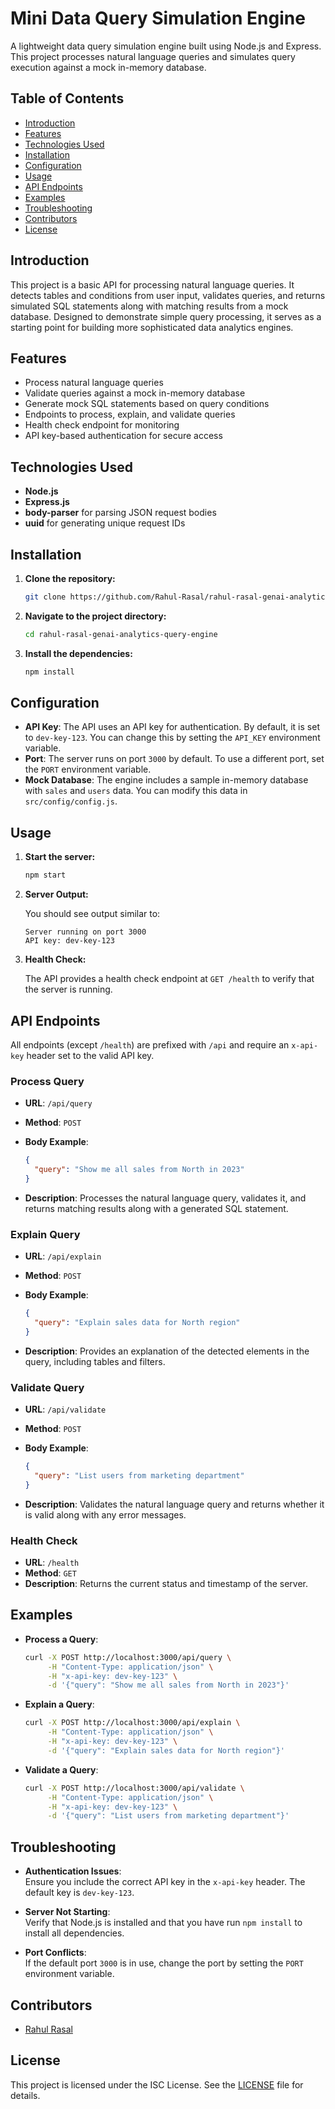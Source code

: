 # Mini Data Query Simulation Engine

A lightweight data query simulation engine built using Node.js and Express. This project processes natural language queries and simulates query execution against a mock in-memory database.


## Table of Contents

- [Introduction](#introduction)
- [Features](#features)
- [Technologies Used](#technologies-used)
- [Installation](#installation)
- [Configuration](#configuration)
- [Usage](#usage)
- [API Endpoints](#api-endpoints)
- [Examples](#examples)
- [Troubleshooting](#troubleshooting)
- [Contributors](#contributors)
- [License](#license)

## Introduction

This project is a basic API for processing natural language queries. It detects tables and conditions from user input, validates queries, and returns simulated SQL statements along with matching results from a mock database. Designed to demonstrate simple query processing, it serves as a starting point for building more sophisticated data analytics engines.

## Features

- Process natural language queries
- Validate queries against a mock in-memory database
- Generate mock SQL statements based on query conditions
- Endpoints to process, explain, and validate queries
- Health check endpoint for monitoring
- API key-based authentication for secure access

## Technologies Used

- **Node.js**
- **Express.js**
- **body-parser** for parsing JSON request bodies
- **uuid** for generating unique request IDs

## Installation

1. **Clone the repository:**

    ```bash
    git clone https://github.com/Rahul-Rasal/rahul-rasal-genai-analytics-query-engine.git
    ```

2. **Navigate to the project directory:**

    ```bash
    cd rahul-rasal-genai-analytics-query-engine
    ```

3. **Install the dependencies:**

    ```bash
    npm install
    ```

## Configuration

- **API Key**: The API uses an API key for authentication. By default, it is set to `dev-key-123`. You can change this by setting the `API_KEY` environment variable.
- **Port**: The server runs on port `3000` by default. To use a different port, set the `PORT` environment variable.
- **Mock Database**: The engine includes a sample in-memory database with `sales` and `users` data. You can modify this data in `src/config/config.js`.

## Usage

1. **Start the server:**

    ```bash
    npm start
    ```

2. **Server Output:**

    You should see output similar to:
    
    ```
    Server running on port 3000
    API key: dev-key-123
    ```

3. **Health Check:**

    The API provides a health check endpoint at `GET /health` to verify that the server is running.

## API Endpoints

All endpoints (except `/health`) are prefixed with `/api` and require an `x-api-key` header set to the valid API key.

### Process Query

- **URL**: `/api/query`
- **Method**: `POST`
- **Body Example**:

    ```json
    {
      "query": "Show me all sales from North in 2023"
    }
    ```

- **Description**: Processes the natural language query, validates it, and returns matching results along with a generated SQL statement.

### Explain Query

- **URL**: `/api/explain`
- **Method**: `POST`
- **Body Example**:

    ```json
    {
      "query": "Explain sales data for North region"
    }
    ```

- **Description**: Provides an explanation of the detected elements in the query, including tables and filters.

### Validate Query

- **URL**: `/api/validate`
- **Method**: `POST`
- **Body Example**:

    ```json
    {
      "query": "List users from marketing department"
    }
    ```

- **Description**: Validates the natural language query and returns whether it is valid along with any error messages.

### Health Check

- **URL**: `/health`
- **Method**: `GET`
- **Description**: Returns the current status and timestamp of the server.

## Examples

- **Process a Query**:

    ```bash
    curl -X POST http://localhost:3000/api/query \
         -H "Content-Type: application/json" \
         -H "x-api-key: dev-key-123" \
         -d '{"query": "Show me all sales from North in 2023"}'
    ```

- **Explain a Query**:

    ```bash
    curl -X POST http://localhost:3000/api/explain \
         -H "Content-Type: application/json" \
         -H "x-api-key: dev-key-123" \
         -d '{"query": "Explain sales data for North region"}'
    ```

- **Validate a Query**:

    ```bash
    curl -X POST http://localhost:3000/api/validate \
         -H "Content-Type: application/json" \
         -H "x-api-key: dev-key-123" \
         -d '{"query": "List users from marketing department"}'
    ```

## Troubleshooting

- **Authentication Issues**:  
  Ensure you include the correct API key in the `x-api-key` header. The default key is `dev-key-123`.

- **Server Not Starting**:  
  Verify that Node.js is installed and that you have run `npm install` to install all dependencies.

- **Port Conflicts**:  
  If the default port `3000` is in use, change the port by setting the `PORT` environment variable.

## Contributors

- [Rahul Rasal](https://github.com/Rahul-Rasal)

## License

This project is licensed under the ISC License. See the [LICENSE](LICENSE) file for details.
